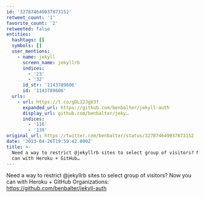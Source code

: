 ```yaml
---
id: '327874649037873152'
retweet_count: '1'
favorite_count: '2'
retweeted: false
entities:
  hashtags: []
  symbols: []
  user_mentions:
    - name: jekyll
      screen_name: jekyllrb
      indices:
        - '23'
        - '32'
      id_str: '1143789606'
      id: '1143789606'
  urls:
    - url: https://t.co/gDL12JgU3f
      expanded_url: https://github.com/benbalter/jekyll-auth
      display_url: github.com/benbalter/jeky…
      indices:
        - '116'
        - '139'
original_url: https://twitter.com/benbalter/status/327874649037873152
date: '2013-04-26T19:59:42.000Z'
title: >-
  Need a way to restrict @jekyllrb sites to select group of visitors? Now you
  can with Heroku + GitHub…
---
```


Need a way to restrict @jekyllrb sites to select group of visitors? Now you can with Heroku + GitHub Organizations: https://github.com/benbalter/jekyll-auth
